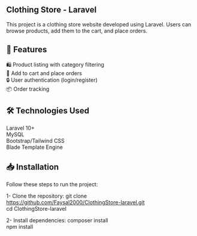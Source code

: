 ## Clothing Store - Laravel

This project is a clothing store website developed using Laravel. Users can browse products, add them to the cart, and place orders.

##  🚀 Features  

🛍️ Product listing with category filtering  
🛒 Add to cart and place orders  
🔒 User authentication (login/register)   
📦 Order tracking  

##  🛠 Technologies Used  
Laravel 10+  
MySQL  
Bootstrap/Tailwind CSS  
Blade Template Engine   

##  📥 Installation  
Follow these steps to run the project:  

1- Clone the repository:  git clone https://github.com/Faysal2000/ClothingStore-laravel.git  
cd ClothingStore-laravel  

2- Install dependencies:
composer install  
npm install  

